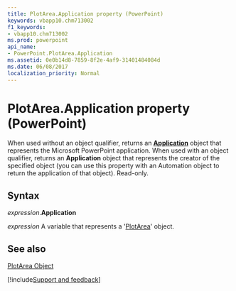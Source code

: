 ```yaml
---
title: PlotArea.Application property (PowerPoint)
keywords: vbapp10.chm713002
f1_keywords:
- vbapp10.chm713002
ms.prod: powerpoint
api_name:
- PowerPoint.PlotArea.Application
ms.assetid: 0e0b14d8-7859-8f2e-4af9-31401484084d
ms.date: 06/08/2017
localization_priority: Normal
---
```



# PlotArea.Application property (PowerPoint)

When used without an object qualifier, returns an  **[Application](PowerPoint.Application.md)** object that represents the Microsoft PowerPoint application. When used with an object qualifier, returns an **Application** object that represents the creator of the specified object (you can use this property with an Automation object to return the application of that object). Read-only.


## Syntax

_expression_.**Application**

_expression_ A variable that represents a '[PlotArea](PowerPoint.PlotArea.md)' object.


## See also


[PlotArea Object](PowerPoint.PlotArea.md)

[!include[Support and feedback](~/includes/feedback-boilerplate.md)]
